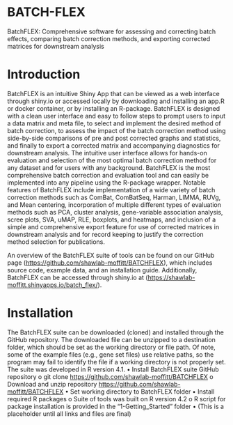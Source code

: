 # BATCH-FLEX
BatchFLEX: Comprehensive software for assessing and correcting batch effects, comparing batch correction methods, and exporting corrected matrices for downstream analysis

# Introduction
BatchFLEX is an intuitive Shiny App that can be viewed as a web interface through shiny.io or accessed locally by downloading and installing an app.R or docker container, or by installing an R-package. BatchFLEX is designed with a clean user interface and easy to follow steps to prompt users to input a data matrix and meta file, to select and implement the desired method of batch correction, to assess the impact of the batch correction method using side-by-side comparisons of pre and post corrected graphs and statistics, and finally to export a corrected matrix and accompanying diagnostics for downstream analysis. The intuitive user interface allows for hands-on evaluation and selection of the most optimal batch correction method for any dataset and for users with any background. BatchFLEX is the most comprehensive batch correction and evaluation tool and can easily be implemented into any pipeline using the R-package wrapper. Notable features of BatchFLEX include implementation of a wide variety of batch correction methods such as ComBat, ComBatSeq, Harman, LIMMA, RUVg, and Mean centering, incorporation of multiple different types of evaluation methods such as PCA, cluster analysis, gene-variable association analysis, scree plots, SVA, uMAP, RLE, boxplots, and heatmaps, and inclusion of a simple and comprehensive export feature for use of corrected matrices in downstream analysis and for record keeping to justify the correction method selection for publications. 

An overview of the BatchFLEX suite of tools can be found on our GitHub page (https://github.com/shawlab-moffitt/BATCHFLEX), which includes source code, example data, and an installation guide. Additionally, BatchFLEX can be accessed through shiny.io at (https://shawlab-moffitt.shinyapps.io/batch_flex/). 

# Installation
The BatchFLEX suite can be downloaded (cloned) and installed through the GitHub repository. The downloaded file can be unzipped to a destination folder, which should be set as the working directory or file path. Of note, some of the example files (e.g., gene set files) use relative paths, so the program may fail to identify the file if a working directory is not properly set. The suite was developed in R version 4.1. 
•	Install BatchFLEX suite GitHub repository
o	git clone https://github.com/shawlab-moffitt/BATCHFLEX
o	Download and unzip repository https://github.com/shawlab-moffitt/BATCHFLEX
•	Set working directory to BatchFLEX folder
•	Install required R packages
o	Suite of tools was built on R version 4.2
o	R script for package installation is provided in the “1-Getting_Started” folder
•	(This is a placeholder until all links and files are final)




